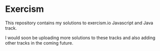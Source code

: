 Exercism
==========

This repository contains my solutions to exercism.io Javascript and Java track.

I would soon be uploading more solutions to these tracks and also adding other tracks in the coming future.